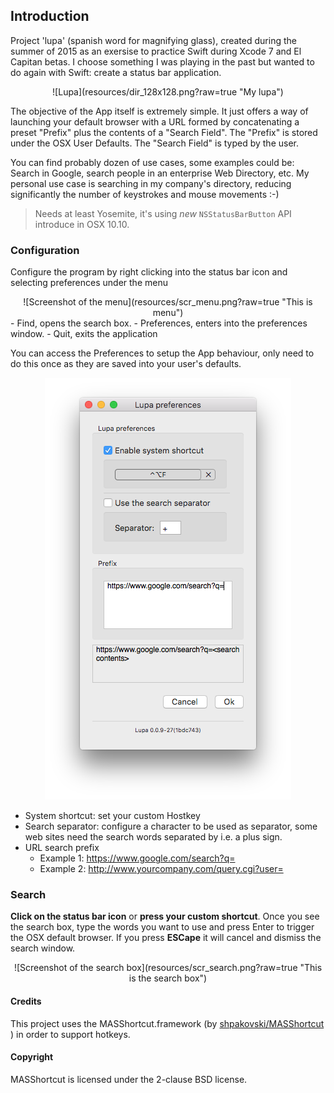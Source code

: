 ## Introduction

Project 'lupa' (spanish word for magnifying glass), created during the summer of 2015 as an exersise to practice Swift during Xcode 7 and El Capitan betas. I choose something I was playing in the past but wanted to do again with Swift: create a status bar application.

<div align="center">
![Lupa](resources/dir_128x128.png?raw=true "My lupa")

<div align="left">

The objective of the App itself is extremely simple. It just offers a way of launching your default browser with a URL formed by concatenating a preset "Prefix" plus the contents of a "Search Field". The "Prefix" is stored under the OSX User Defaults. The "Search Field" is typed by the user. 

You can find probably dozen of use cases, some examples could be: Search in Google, search people in an enterprise Web Directory, etc. My personal use case is searching in my company's directory, reducing significantly the number of keystrokes and mouse movements :-)


> Needs at least Yosemite, it's using *new* `NSStatusBarButton` API introduce in OSX 10.10.


### Configuration 

Configure the program by right clicking into the status bar icon and selecting preferences under the menu

<div align="center">
![Screenshot of the menu](resources/scr_menu.png?raw=true "This is menu")

<div align="left">
- Find, opens the search box.
- Preferences, enters into the preferences window.
- Quit, exits the application

You can access the Preferences to setup the App behaviour, only need to do this once as they are saved into your user's defaults.

<div align="center">

![Screenshot of the preferences](resources/scr_preferences.png?raw=true "This is the preferences window")
<div align="left">

- System shortcut: set your custom Hostkey
- Search separator: configure a character to be used as separator, some web sites need the search words separated by i.e. a plus sign.
- URL search prefix 
   - Example 1: https://www.google.com/search?q=
   - Example 2: http://www.yourcompany.com/query.cgi?user=


### Search

**Click on the status bar icon** or **press your custom shortcut**. Once you see the search box, type the words you want to use and press Enter to trigger the OSX default browser. If you press **ESCape** it will cancel and dismiss the search window. 

<div align="center">
![Screenshot of the search box](resources/scr_search.png?raw=true "This is the search box")
<div align="left">




#### Credits


This project uses the MASShortcut.framework (by [shpakovski/MASShortcut
](https://github.com/shpakovski/MASShortcut)) in order to support hotkeys.


#### Copyright

MASShortcut is licensed under the 2-clause BSD license.
